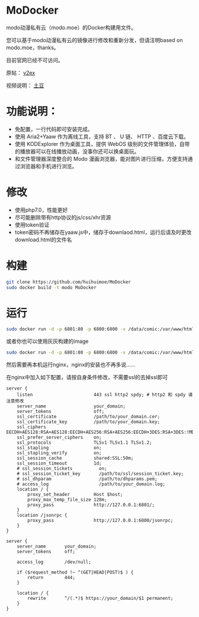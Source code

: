 # MoDocker

modo动漫私有云（modo.moe）的Docker构建用文件。

您可以基于modo动漫私有云的镜像进行修改和重新分发，但请注明based on modo.moe，thanks。

目前官网已经不可访问。

原帖： [v2ex](https://www.v2ex.com/t/225714?p=2)

视频说明： [土豆](http://www.tudou.com/programs/view/9gS3imQGw6g/)

# 功能说明：

* 免配置，一行代码即可安装完成。
* 使用 Aria2+Yaaw 作为离线工具，支持 BT 、 U 链、 HTTP 、百度云下载。
* 使用 KODExplorer 作为桌面工具，提供 WebOS 级别的文件管理体验，自带的播放器可以在线播放动画，没事你还可以换桌面玩。
* 和文件管理器深度整合的 Modo 漫画浏览器，能对图片进行压缩，方便支持通过浏览器和手机进行浏览。

# 修改
* 使用php7.0，性能更好
* 尽可能删除带有http协议的js/css/xhr资源
* 使用token验证
* token密码不再储存在yaaw.js中，储存于downlaod.html，运行后请及时更改download.html的文件名

# 构建
```bash
git clone https://github.com/huihuimoe/MoDocker
sudo docker build -t modo MoDocker
```

# 运行
```bash
sudo docker run -d -p 6801:80 -p 6800:6800 -v /data/comic:/var/www/html/comic modo
```

或者你也可以使用灰灰构建的image

```bash
sudo docker run -d -p 6801:80 -p 6800:6800 -v /data/comic:/var/www/html/comic huihuimoe/modo
```

然后需要再本机运行nginx，nginx的安装也不再多说……

在nginx中加入如下配置，请按自身条件修改，不需要ssl的去掉ssl即可

```
server {
    listen                       443 ssl http2 spdy; # http2 和 spdy 请注意修改
    server_name                  your_domain;
    server_tokens                off;
    ssl_certificate              /path/to/your_domain.cer;
    ssl_certificate_key          /path/to/your_domain.key;
    ssl_ciphers                  EECDH+AES128:RSA+AES128:EECDH+AES256:RSA+AES256:EECDH+3DES:RSA+3DES:!MD5;
    ssl_prefer_server_ciphers    on;
    ssl_protocols                TLSv1 TLSv1.1 TLSv1.2;
    ssl_stapling                 on;
    ssl_stapling_verify          on;
    ssl_session_cache            shared:SSL:50m;
    ssl_session_timeout          1d;
    # ssl_session_tickets          on;
    # ssl_session_ticket_key       /path/to/ssl/session_ticket.key;
    # ssl_dhparam                  /path/to/dhparams.pem;
    # access_log                   /path/to/your_domain.log;
    location / {
        proxy_set_header         Host $host;
        proxy_max_temp_file_size 128m;
        proxy_pass               http://127.0.0.1:6801/;
    }
    location /jsonrpc {
        proxy_pass               http://127.0.0.1:6800/jsonrpc;
    }
}

server {
    server_name       your_domain;
    server_tokens     off;

    access_log        /dev/null;

    if ($request_method !~ ^(GET|HEAD|POST)$ ) {
        return        444;
    }

    location / {
        rewrite       ^/(.*)$ https://your_domain/$1 permanent;
    }
}
```